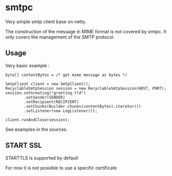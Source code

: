 # smtpc

Very simple smtp client base on netty.

The construction of the message in MIME format is not covered by smtpc. 
It only covers the management of the SMTP protocol.

## Usage

Very basic example :

```
byte[] contentBytes = /* get mime message as bytes */

SmtpClient client = new SmtpClient();
RecyclableSmtpSession session = new RecyclableSmtpSession(HOST, PORT);
session.setGreeting("greeting.tld")
        .setSender(SENDER)
        .setRecipient(RECIPIENT)
        .setChunks(Builder.chunks(contentBytes).iterator())
        .setListener(new LogListener());

client.runAndClose(session);
```


See examples in the sources.


## START SSL

STARTTLS is supported by default

For now it is not possible to use a specific certificate


